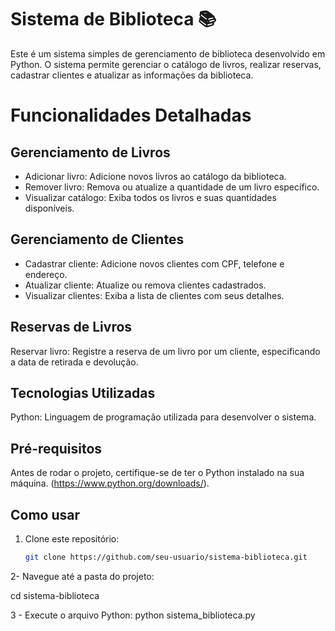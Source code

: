 # Sistema de Biblioteca 📚

Este é um sistema simples de gerenciamento de biblioteca desenvolvido em Python. O sistema permite gerenciar o catálogo de livros, realizar reservas, cadastrar clientes e atualizar as informações da biblioteca.

# Funcionalidades Detalhadas
## Gerenciamento de Livros
- Adicionar livro: Adicione novos livros ao catálogo da biblioteca.
- Remover livro: Remova ou atualize a quantidade de um livro específico.
- Visualizar catálogo: Exiba todos os livros e suas quantidades disponíveis.
## Gerenciamento de Clientes
- Cadastrar cliente: Adicione novos clientes com CPF, telefone e endereço.
- Atualizar cliente: Atualize ou remova clientes cadastrados.
- Visualizar clientes: Exiba a lista de clientes com seus detalhes.
## Reservas de Livros
Reservar livro: Registre a reserva de um livro por um cliente, especificando a data de retirada e devolução.

## Tecnologias Utilizadas
Python: Linguagem de programação utilizada para desenvolver o sistema.

## Pré-requisitos
Antes de rodar o projeto, certifique-se de ter o Python instalado na sua máquina. (https://www.python.org/downloads/).

## Como usar

1. Clone este repositório:
   ```bash
   git clone https://github.com/seu-usuario/sistema-biblioteca.git
2- Navegue até a pasta do projeto:

  cd sistema-biblioteca

 3 - Execute o arquivo Python:
  python sistema_biblioteca.py

